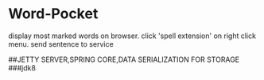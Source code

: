 # Word-Pocket

display most marked words on browser.
click 'spell extension' on right click menu.
send sentence to service

##JETTY SERVER,SPRING CORE,DATA SERIALIZATION FOR STORAGE
###jdk8
